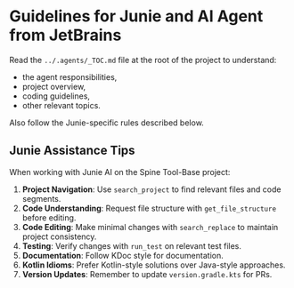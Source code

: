 # Guidelines for Junie and AI Agent from JetBrains

Read the `../.agents/_TOC.md` file at the root of the project to understand:
 - the agent responsibilities,
 - project overview,
 - coding guidelines,
 - other relevant topics.

Also follow the Junie-specific rules described below.

## Junie Assistance Tips

When working with Junie AI on the Spine Tool-Base project:

1. **Project Navigation**: Use `search_project` to find relevant files and code segments.
2. **Code Understanding**: Request file structure with `get_file_structure` before editing.
3. **Code Editing**: Make minimal changes with `search_replace` to maintain project consistency.
4. **Testing**: Verify changes with `run_test` on relevant test files.
5. **Documentation**: Follow KDoc style for documentation.
6. **Kotlin Idioms**: Prefer Kotlin-style solutions over Java-style approaches.
7. **Version Updates**: Remember to update `version.gradle.kts` for PRs.
